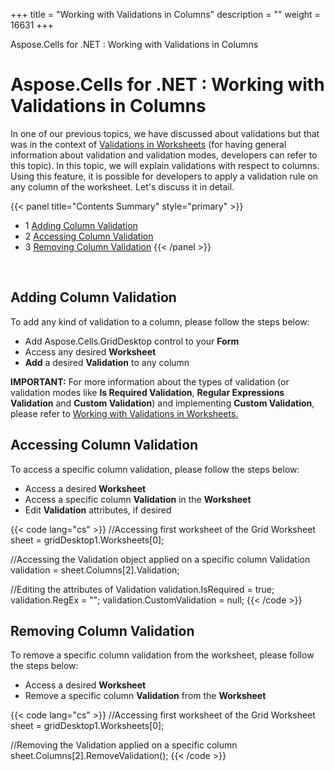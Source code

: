 +++
title = "Working with Validations in Columns" 
description = "" 
weight = 16631 
+++

Aspose.Cells for .NET : Working with Validations in Columns  

# Aspose.Cells for .NET : Working with Validations in Columns


In one of our previous topics, we have discussed about validations but that was in the context of [Validations in Worksheets](https://docs2.aspose.com/cells/net/developerguide/asposecellsgriddesktop/workingwithworksheet/working+with+validations+in+worksheets) (for having general information about validation and validation modes, developers can refer to this topic). In this topic, we will explain validations with respect to columns. Using this feature, it is possible for developers to apply a validation rule on any column of the worksheet. Let's discuss it in detail.

{{< panel title="Contents Summary" style="primary" >}}
*   1 [Adding Column Validation](#WorkingwithValidationsinColumns-AddingColumnValidation)
*   2 [Accessing Column Validation](#WorkingwithValidationsinColumns-AccessingColumnValidation)
*   3 [Removing Column Validation](#WorkingwithValidationsinColumns-RemovingColumnValidation)
{{< /panel >}}
 

 

## Adding Column Validation

To add any kind of validation to a column, please follow the steps below:

*   Add Aspose.Cells.GridDesktop control to your **Form**
*   Access any desired **Worksheet**
*   **Add** a desired **Validation** to any column

**IMPORTANT:** For more information about the types of validation (or validation modes like **Is Required Validation**, **Regular Expressions Validation** and **Custom Validation**) and implementing **Custom Validation**, please refer to [Working with Validations in Worksheets.](https://docs2.aspose.com/cells/net/developerguide/asposecellsgriddesktop/workingwithworksheet/working+with+validations+in+worksheets)

## Accessing Column Validation

To access a specific column validation, please follow the steps below:

*   Access a desired **Worksheet**
*   Access a specific column **Validation** in the **Worksheet**
*   Edit **Validation** attributes, if desired

{{< code lang="cs" >}}
//Accessing first worksheet of the Grid
Worksheet sheet = gridDesktop1.Worksheets[0];

//Accessing the Validation object applied on a specific column
Validation validation = sheet.Columns[2].Validation;

//Editing the attributes of Validation
validation.IsRequired = true;
validation.RegEx = "";
validation.CustomValidation = null;
{{< /code >}}

## Removing Column Validation

To remove a specific column validation from the worksheet, please follow the steps below:

*   Access a desired **Worksheet**
*   Remove a specific column **Validation** from the **Worksheet**

{{< code lang="cs" >}}
//Accessing first worksheet of the Grid
Worksheet sheet = gridDesktop1.Worksheets[0];

//Removing the Validation applied on a specific column
sheet.Columns[2].RemoveValidation();
{{< /code >}}

